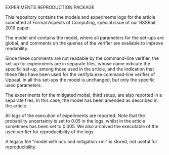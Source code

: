 EXPERIMENTS REPRODUCTION PACKAGE

This repository contains the models and experiments logs for the article submitted at Formal Aspects of Computing, special issue 
of our RSSRail 2019 paper. 

The model.xml contains the model, where all parameters for the set-ups are global, and comments on the queries of the verifier 
are available to improve readability. 

Since these comments are not readable by the command-line verifier, the set-up for experiments are in separate files, whose name 
indicate the specific set-up, among those used in the article, and the indication that these files have been used for the 
verifyta.exe command-line verifier of Uppaal. In all this set-ups the model is unchanged, but only the specific used parameters.

The experiments for the mitigated model, third setup, are also reported in a separate files.  In this case, the model has been amended 
as described in the article.

All logs of the execution of experiments are reported. 
Note that the probability uncertainty is set to 0.05 in the logs, whilst in the article sometimes has been set to 0.005.
We also archived the executable of the used verifier for reproducibility of the logs. 

A legacy file "model with occ and mitigation.xml" is stored, not useful for reproducibility.
